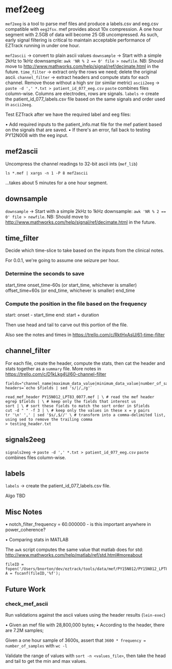 # mef2eeg

`mef2eeg` is a tool to parse mef files and produce a labels.csv and eeg.csv compatible with `eeg2fsv`.
mef provides about 10x compression. A one hour segment with 2.5GB of data will become 25 GB uncompressed.
As such, early signal filtering is critical to maintain acceptable performance of EZTrack running in under
one hour.

`mef2ascii`      -> convert to plain ascii values
`downsample`     -> Start with a simple 2kHz to 1kHz downsample: `awk 'NR % 2 == 0' file > newfile`.
                    NB: Should move to http://www.mathworks.com/help/signal/ref/decimate.html in the future.
`time_filter`    -> extract only the rows we need; delete the original ascii.
`channel_filter` -> extract headers and compute stats for each channel. Remove those without a high snr (or similar metric)
`ascii2eeg`      -> `paste -d ',' *.txt > patient_id_077_eeg.csv`
                    `paste` combines files column-wise. Columns are electrodes, rows are signals.
`labels`         -> create the patient_id_077_labels.csv file based on the same signals and order used in `ascii2eeg`.

Test EZTrack after we have the required label and eeg files:

• Add required inputs to the patient_info.mat file for the mef patient based on the signals that are saved.
• If there's an error, fall back to testing PY12N008 with the eeg input.


## mef2ascii

Uncompress the channel readings to 32-bit ascii ints (`mef_lib`)

`ls *.mef | xargs -n 1 -P 8 mef2ascii`

...takes about 5 minutes for a one hour segment.


## downsample

`downsample`     -> Start with a simple 2kHz to 1kHz downsample: `awk 'NR % 2 == 0' file > newfile`.
                    NB: Should move to http://www.mathworks.com/help/signal/ref/decimate.html in the future.


## time_filter

Decide which time-slice to take based on the inputs from the clinical notes.

For 0.0.1, we're going to assume one seizure per hour.

### Determine the seconds to save

start_time
onset_time-60s (or start_time, whichever is smaller)
offset_time+60s (or end_time, whichever is smaller)
end_time

### Compute the position in the file based on the frequency

start: onset - start_time
end:   start + duration

Then use head and tail to carve out this portion of the file.

Also see the notes and times in https://trello.com/c/RktHxAsU/61-time-filter


## channel_filter

For each file, create the header, compute the stats, then cat the header and stats together as a `summary` file.
More notes in https://trello.com/c/D1kLkg4U/60-channel-filter

```
fields="channel_name|maximum_data_value|minimum_data_value|number_of_samples|physical_channel_number|recording_end_time|recording_start_time|sampling_frequency|subject_id"
headers=`echo $fields | sed 's/|/,/g'`

read_mef_header PY15N012_LPT83_0077.mef | \ # read the mef header
egrep $fields | \ # keep only the fields that interest us
sort | \ # sort these fields to match the sort order in $fields
cut -d " " -f 3 | \ # keep only the values in these x = y pairs
tr '\n' ',' | sed '$s/,$//' \ # transform into a comma-delimited list, using sed to remove the trailing comma
> testing_header.txt
```

## signals2eeg

`signals2eeg`    -> `paste -d ',' *.txt > patient_id_077_eeg.csv`
                    `paste` combines files column-wise.

## labels

`labels`         -> create the patient_id_077_labels.csv file.

Algo TBD


## Misc Notes

• notch_filter_frequency = 60.000000  - is this important anywhere in power_coherence?

• Comparing stats in MATLAB

The `awk` script computes the same value that matlab does for std: http://www.mathworks.com/help/matlab/ref/std.html#moreabout

```
fileID = fopen('/Users/bnorton/dev/eztrack/tools/data/mef/PY15N012/PY15N012_LPT83_0077.txt','r');
A = fscanf(fileID,'%f');
```

## Future Work

### check_mef_ascii

Run validations against the ascii values using the header results (`lein-exec`)

• Given an mef file with 28,800,000 bytes;
• According to the header, there are 7.2M samples;

Given a one hour sample of 3600s, assert that `3600 * frequency = number_of_samples` with `wc -l`

Validate the range of values with `sort -n <values_file>`, then take the head and tail to get the min and max values.
